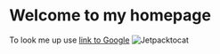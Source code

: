 # Welcome to my homepage
To look me up use [link to Google](https://www.google.com)
![Jetpacktocat](https://octodex.github.com/images/jetpacktocat.png)
